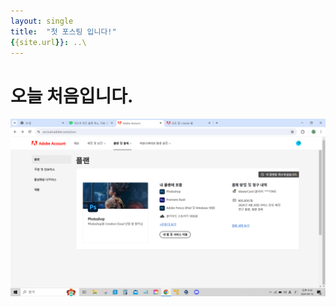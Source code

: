 ```yaml
---
layout: single
title:  "첫 포스팅 입니다!"
{{site.url}}: ..\
---
```


# 오늘 처음입니다. 

![캡처](..\images\2024-04-17-first\캡처-1713397213923-1.PNG)
